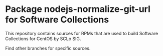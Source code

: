 # Package nodejs-normalize-git-url for Software Collections

This repository contains sources for RPMs that are used
to build Software Collections for CentOS by SCLo SIG.

Find other branches for specific sources.
